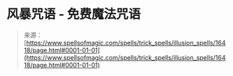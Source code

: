 <!--yml

category: 未分类

date: 2024-06-12 18:56:36

-->

# 风暴咒语 - 免费魔法咒语

> 来源：[https://www.spellsofmagic.com/spells/trick_spells/illusion_spells/16418/page.html#0001-01-01](https://www.spellsofmagic.com/spells/trick_spells/illusion_spells/16418/page.html#0001-01-01)
